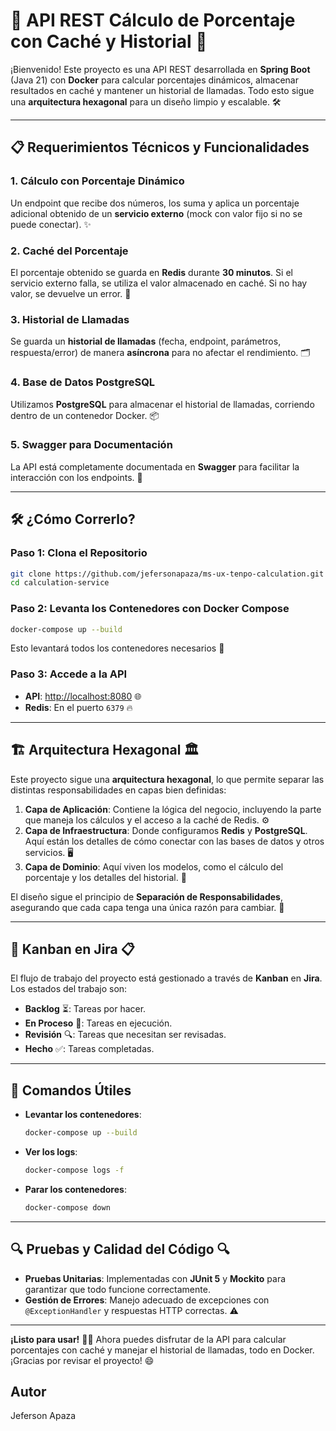 
# 🚀 **API REST Cálculo de Porcentaje con Caché y Historial** 🧮

¡Bienvenido! Este proyecto es una API REST desarrollada en **Spring Boot** (Java 21) con **Docker** para calcular porcentajes dinámicos, almacenar resultados en caché y mantener un historial de llamadas. Todo esto sigue una **arquitectura hexagonal** para un diseño limpio y escalable. 🛠️

---

## 📋 **Requerimientos Técnicos y Funcionalidades**

### 1. **Cálculo con Porcentaje Dinámico**  
Un endpoint que recibe dos números, los suma y aplica un porcentaje adicional obtenido de un **servicio externo** (mock con valor fijo si no se puede conectar). ✨

### 2. **Caché del Porcentaje**  
El porcentaje obtenido se guarda en **Redis** durante **30 minutos**. Si el servicio externo falla, se utiliza el valor almacenado en caché. Si no hay valor, se devuelve un error. 🔄

### 3. **Historial de Llamadas**  
Se guarda un **historial de llamadas** (fecha, endpoint, parámetros, respuesta/error) de manera **asíncrona** para no afectar el rendimiento. 🗂️

### 4. **Base de Datos PostgreSQL**  
Utilizamos **PostgreSQL** para almacenar el historial de llamadas, corriendo dentro de un contenedor Docker. 📦

### 5. **Swagger para Documentación**  
La API está completamente documentada en **Swagger** para facilitar la interacción con los endpoints. 📖

---

## 🛠 **¿Cómo Correrlo?**

### Paso 1: Clona el Repositorio

```bash
git clone https://github.com/jefersonapaza/ms-ux-tenpo-calculation.git
cd calculation-service
```

### Paso 2: Levanta los Contenedores con Docker Compose

```bash
docker-compose up --build
```

Esto levantará todos los contenedores necesarios 🎉

### Paso 3: Accede a la API

- **API**: [http://localhost:8080](http://localhost:8080) 🌐
- **Redis**: En el puerto `6379` 🔥

---

## 🏗 **Arquitectura Hexagonal** 🏛️

Este proyecto sigue una **arquitectura hexagonal**, lo que permite separar las distintas responsabilidades en capas bien definidas:

1. **Capa de Aplicación**: Contiene la lógica del negocio, incluyendo la parte que maneja los cálculos y el acceso a la caché de Redis. ⚙️
2. **Capa de Infraestructura**: Donde configuramos **Redis** y **PostgreSQL**. Aquí están los detalles de cómo conectar con las bases de datos y otros servicios. 🖥️
3. **Capa de Dominio**: Aquí viven los modelos, como el cálculo del porcentaje y los detalles del historial. 🧠

El diseño sigue el principio de **Separación de Responsabilidades**, asegurando que cada capa tenga una única razón para cambiar. 🙌

---

## 📜 **Kanban en Jira** 📋

El flujo de trabajo del proyecto está gestionado a través de **Kanban** en **Jira**. Los estados del trabajo son:

- **Backlog** ⏳: Tareas por hacer.
- **En Proceso** 🔨: Tareas en ejecución.
- **Revisión** 🔍: Tareas que necesitan ser revisadas.
- **Hecho** ✅: Tareas completadas.


---

## 🔧 **Comandos Útiles**

- **Levantar los contenedores**:  
  ```bash
  docker-compose up --build
  ```

- **Ver los logs**:  
  ```bash
  docker-compose logs -f
  ```

- **Parar los contenedores**:  
  ```bash
  docker-compose down
  ```

---

## 🔍 **Pruebas y Calidad del Código** 🔍

- **Pruebas Unitarias**: Implementadas con **JUnit 5** y **Mockito** para garantizar que todo funcione correctamente.
- **Gestión de Errores**: Manejo adecuado de excepciones con `@ExceptionHandler` y respuestas HTTP correctas. ⚠️

---

**¡Listo para usar!** 🎉🚀 Ahora puedes disfrutar de la API para calcular porcentajes con caché y manejar el historial de llamadas, todo en Docker. ¡Gracias por revisar el proyecto! 😄



## Autor
Jeferson Apaza
